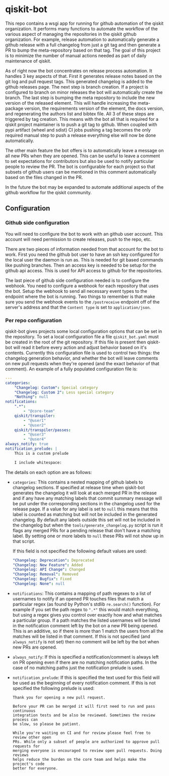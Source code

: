 # qiskit-bot

This repo contains a wsgi app for running for github automation of the 
qiskit organization. It performs many functions to automate the workflow of the
various aspect of managing the repositories in the qiskit github organization.
For example, release automation to automatically generate a github release with
a full changelog from just a git tag and then generate a PR to bump the
meta-repository based on that tag. The goal of this project is to minimize the
number of manual actions needed as part of daily maintenance of qiskit.

As of right now the bot concentrates on release process automation. It handles
3 key aspects of that. First it generates release notes based on the git log
and pull request tags. This generated changelog is added to the github releases
page. The next step is branch creation. If a project is configured to branch
on minor releases the bot will automatically create the branch. The last step
is bumping the meta repository to include the new version of the released
element. This will handle increasing the meta-package version, the requirements
version of the element, the docs version, and regenerating the authors list
and bibtex file. All 3 of these steps are triggered by tag creation. This
means with the bot all that is required for a qiskit project maintainer is to
push a git tag to github. When coupled with pypi artifact (wheel and sdist)
CI jobs pushing a tag becomes the only required manual step to push a release
everything else will now be done automatically.

The other main feature the bot offers is to automatically leave a message on
all new PRs when they are opened. This can be useful to leave a comment to set
expectations for contributors but also be used to notify particular people to
review the PR. The bot is configurable for each project so that subsets of
github users can be mentioned in this comment automatically based on the files
changed in the PR.

In the future the bot may be expanded to automate additional aspects of
the github workflow for the qiskit community.

## Configuration

### Github side configuration

You will need to configure the bot to work with an github user account. This
account will need permission to create releases, push to the repo, etc.

There are two pieces of information needed from that account for the bot to
work. First you need the github bot user to have an ssh key configured for the
local user the daemon is run as. This is needed for git based commands like
pushing branches. Then an access key is needed to be setup for the github api
access. This is used for API access to github for the repositories.

The last piece of github side configuration needed is to configure the webhook.
You need to configure a webhook for each repository that uses the bot. Setup
the webhook to send all necessary event types to the endpoint where the bot
is running. Two things to remember is that make sure you send the webhook events
to the `/postreceive` endpoint off of the server's address and that the
`Content type` is set to `application/json`.


### Per repo configuration

qiskit-bot gives projects some local configuration options that can be set in
the repository. To set a local configuration file a file `qiskit_bot.yaml` must
be created in the root of the git repository. If this file is present then
qiskit-bot will read it before every action and adjust behavior based on it's
contents. Currently this configuration file is used to control two things:
the changelog generation behavior, and whether the bot will leave comments
on new pull requests when they're opened (and the exact behavior of that
comment). An example of a fully populated configuration file is:

```yaml
---
categories:
    "Changelog: Custom": Special category
    "Changelog: Custom 2": Less special category
    "Nothing": null
notifications:
    ".*":
        - "@core-team"
    qiskit/transpiler:
        - "@user1"
        - "@user2"
    qiskit/transpiler/passes:
        - "@user3"
        - "@user4"
always_notify: true
notification_prelude: |
    This is a custom prelude

    I include whitespace:

```

The details on each option are as follows:

- `categories`: This contains a nested mapping of github labels to changelog
  sections. If specified at release time when qiskit-bot generates the changelog
  it will look at each merged PR in the release and if any have any matching
  labels that commit summary message will be put under the corresponding
  sections in the changelog used for the release page. If a value for any label
  is set to `null` this means that this label is counted as matching but will
  not be included in the generated changelog. By default any labels outside this
  set will not be included in the changelog but when the
  `tools/generate_changelog.py` script is run it flags any merged PRs for a pending
  release that don't have a matching label. By setting one or more labels to `null`
  these PRs will not show up in that script.

  If this field is not specified the following default values are used:
  ```yaml
  "Changelog: Deprecation": Deprecated
  "Changelog: New Feature": Added
  "Changelog: API Change": Changed
  "Changelog: Removal": Removed
  "Changelog: Bugfix": Fixed
  "Changelog: None": null
  ```

- `notifications`: This contains a mapping of path regexes to a list of usernames
  to notify if an opened PR touches files that match a particular regex (as found
  by Python's stdlib `re.search()` function). For example if you set the path regex
  to `".*"` this would match everything, but using a regex gives you control over
  exactly how and what matches a particular group. If a path matches the listed
  usernames will be listed in the notification comment left by the bot on a new PR
  being opened. This is an additive, so if there is more than 1 match the users
  from all the matches will be listed in that comment. If this is not specified (and
  `always_notify` is not set) then no comment will be left by the bot when new PRs
  are opened.
- `always_notify`: If this is specified a notification/comment is always left on PR
  opening even if there are no matching notification paths. In the case of no
  matching paths just the notification prelude is used.
- `notification_prelude`: If this is specified the text used for this field will
  be used as the beginning of every notification comment. If this is not specified
  the following prelude is used:

  ```
  Thank you for opening a new pull request.

  Before your PR can be merged it will first need to run and pass continuous
  integration tests and be also be reviewed. Sometimes the review process can
  be slow, so please be patient.

  While you're waiting on CI and for review please feel free to review other open
  PRs. While only a subset of people are authorized to approve pull requests for
  merging everyone is encouraged to review open pull requests. Doing reviews
  helps reduce the burden on the core team and helps make the project's code
  better for everyone.
  ```
